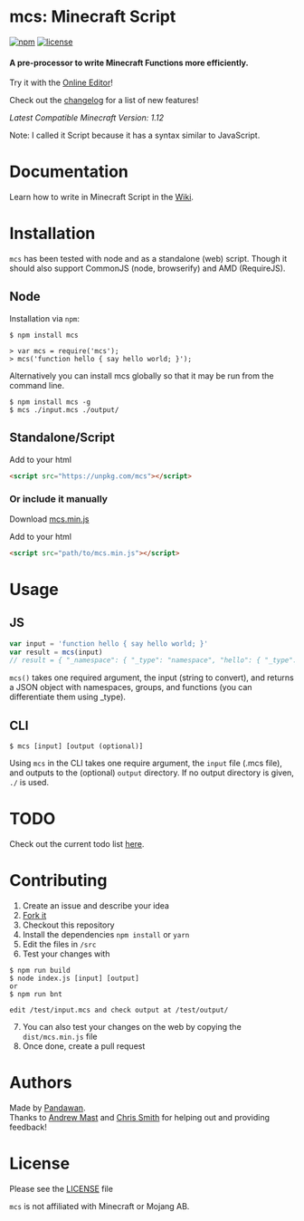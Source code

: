 # mcs: Minecraft Script

[![npm](https://img.shields.io/npm/v/mcs.svg?style=flat-square)](https://www.npmjs.com/package/mcs)
[![license](https://img.shields.io/github/license/pandawanfr/mcs.svg?style=flat-square)](https://github.com/pandawanfr/mcs)

#### A pre-processor to write Minecraft Functions more efficiently.

Try it with the [Online Editor](https://pandawanfr.github.io/MCSEditor/)!

Check out the [changelog](https://github.com/PandawanFr/mcs/blob/master/Changelog.md) for a list of new features!

*Latest Compatible Minecraft Version: 1.12*

Note: I called it Script because it has a syntax similar to JavaScript.

# Documentation
Learn how to write in Minecraft Script in the [Wiki](https://github.com/PandawanFr/mcs/wiki).

# Installation
`mcs` has been tested with node and as a standalone (web) script. Though it should also support CommonJS (node, browserify) and AMD (RequireJS).

## Node
Installation via `npm`:

```shell
$ npm install mcs

> var mcs = require('mcs');
> mcs('function hello { say hello world; }');
```
Alternatively you can install mcs globally so that it may be run from the command line.

```shell
$ npm install mcs -g
$ mcs ./input.mcs ./output/
```

## Standalone/Script

Add to your html

```html
<script src="https://unpkg.com/mcs"></script>
```

### Or include it manually

Download [mcs.min.js](https://github.com/PandawanFr/mcs/blob/master/mcs.min.js)

Add to your html

```html
<script src="path/to/mcs.min.js"></script>
```

# Usage

## JS
```javascript
var input = 'function hello { say hello world; }'
var result = mcs(input)
// result = { "_namespace": { "_type": "namespace", "hello": { "_type": "function", "value": "say hello world\n" } } }
```
`mcs()` takes one required argument, the input (string to convert), and returns a JSON object with namespaces, groups, and functions (you can differentiate them using _type).

## CLI
```shell
$ mcs [input] [output (optional)]
```
Using `mcs` in the CLI takes one require argument, the `input` file (.mcs file), and outputs to the (optional) `output` directory. If no output directory is given, `./` is used.

# TODO
Check out the current todo list [here](https://github.com/PandawanFr/mcs/blob/master/Todo.md).

# Contributing
1. Create an issue and describe your idea
2. [Fork it](https://github.com/PandawanFr/mcs/fork)
3. Checkout this repository
4. Install the dependencies `npm install` or `yarn`
5. Edit the files in `/src`
6. Test your changes with
```shell
$ npm run build
$ node index.js [input] [output]
or
$ npm run bnt

edit /test/input.mcs and check output at /test/output/
```
7. You can also test your changes on the web by copying the `dist/mcs.min.js` file
8. Once done, create a pull request

# Authors
Made by [Pandawan](http://twitter.com/PandawanYT).  
Thanks to [Andrew Mast](https://github.com/AndrewMast) and [Chris Smith](https://github.com/chris13524) for helping out and providing feedback!

# License
Please see the [LICENSE](https://github.com/PandawanFr/mcs/blob/master/LICENSE) file

`mcs` is not affiliated with Minecraft or Mojang AB.
